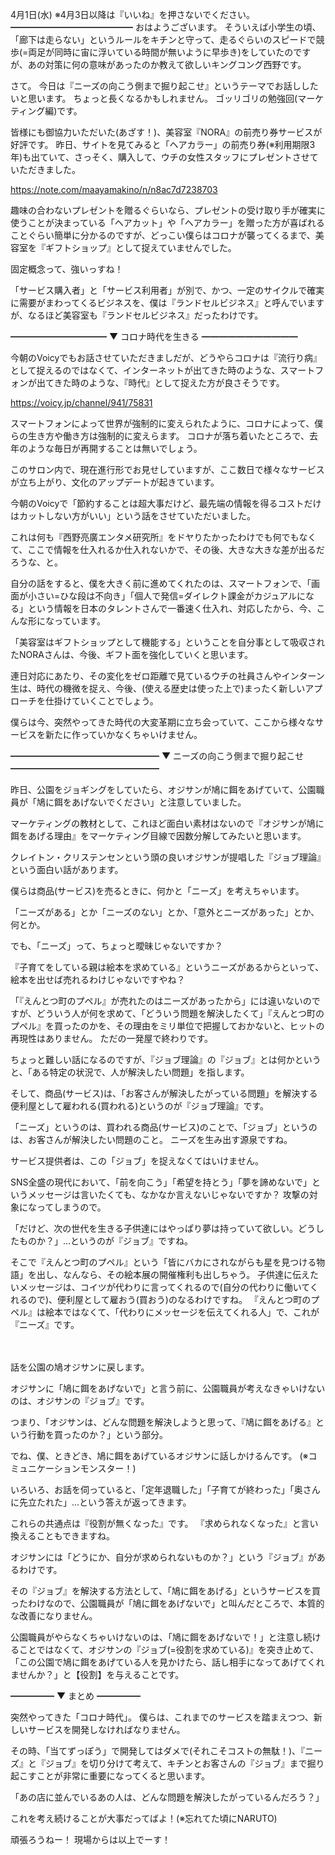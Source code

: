 4月1日(水) ※4月3日以降は『いいね』を押さないでください。
━━━━━━━━━━━━━━
おはようございます。
そういえば小学生の頃、「廊下は走らない」というルールをキチンと守って、走るぐらいのスピードで競歩(=両足が同時に宙に浮いている時間が無いように早歩き)をしていたのですが、あの対策に何の意味があったのか教えて欲しいキングコング西野です。

さて。
今日は『ニーズの向こう側まで掘り起こせ』というテーマでお話ししたいと思います。
ちょっと長くなるかもしれません。
ゴッリゴリの勉強回(マーケティング編)です。

皆様にも御協力いただいた(あざす！)、美容室『NORA』の前売り券サービスが好評です。
昨日、サイトを見てみると「ヘアカラー」の前売り券(※利用期限3年)も出ていて、さっそく、購入して、ウチの女性スタッフにプレゼントさせていただきました。

https://note.com/maayamakino/n/n8ac7d7238703

趣味の合わないプレゼントを贈るぐらいなら、プレゼントの受け取り手が確実に使うことが決まっている「ヘアカット」や「ヘアカラー」を贈った方が喜ばれることぐらい簡単に分かるのですが、どっこい僕らはコロナが襲ってくるまで、美容室を『ギフトショップ』として捉えていませんでした。

固定概念って、強いっすね！

「サービス購入者」と「サービス利用者」が別で、かつ、一定のサイクルで確実に需要がまわってくるビジネスを、僕は『ランドセルビジネス』と呼んでいますが、なるほど美容室も『ランドセルビジネス』だったわけです。

━━━━━━━━━━━
▼ コロナ時代を生きる
━━━━━━━━━━━

今朝のVoicyでもお話させていただきましだが、どうやらコロナは『流行り病』として捉えるのではなくて、インターネットが出てきた時のような、スマートフォンが出てきた時のような、『時代』として捉えた方が良さそうです。

https://voicy.jp/channel/941/75831

スマートフォンによって世界が強制的に変えられたように、コロナによって、僕らの生き方や働き方は強制的に変えらます。
コロナが落ち着いたところで、去年のような毎日が再開することは無いでしょう。

このサロン内で、現在進行形でお見せしていますが、ここ数日で様々なサービスが立ち上がり、文化のアップデートが起きています。

今朝のVoicyで「節約することは超大事だけど、最先端の情報を得るコストだけはカットしない方がいい」という話をさせていただいました。

これは何も『西野亮廣エンタメ研究所』をドヤりたかったわけでも何でもなくて、ここで情報を仕入れるか仕入れないかで、その後、大きな大きな差が出るだろうな、と。

自分の話をすると、僕を大きく前に進めてくれたのは、スマートフォンで、「画面が小さい=ひな段は不向き」「個人で発信=ダイレクト課金がカジュアルになる」という情報を日本のタレントさんで一番速く仕入れ、対応したから、今、こんな形になっています。

「美容室はギフトショップとして機能する」ということを自分事として吸収されたNORAさんは、今後、ギフト面を強化していくと思います。

連日対応にあたり、その変化をゼロ距離で見ているウチの社員さんやインターン生は、時代の機微を捉え、今後、(使える歴史は使った上で)まったく新しいアプローチを仕掛けていくことでしょう。

僕らは今、突然やってきた時代の大変革期に立ち会っていて、ここから様々なサービスを新たに作っていかなくちゃいけません。

━━━━━━━━━━━━━━━━━
▼ ニーズの向こう側まで掘り起こせ
━━━━━━━━━━━━━━━━━

昨日、公園をジョギングをしていたら、オジサンが鳩に餌をあげていて、公園職員が「鳩に餌をあげないでください」と注意していました。

マーケティングの教材として、これほど面白い素材はないので『オジサンが鳩に餌をあげる理由』をマーケティング目線で因数分解してみたいと思います。

クレイトン・クリステンセンという頭の良いオジサンが提唱した『ジョブ理論』という面白い話があります。

僕らは商品(サービス)を売るときに、何かと「ニーズ」を考えちゃいます。

「ニーズがある」とか「ニーズのない」とか、「意外とニーズがあった」とか、何とか。

でも、「ニーズ」って、ちょっと曖昧じゃないですか？

『子育てをしている親は絵本を求めている』というニーズがあるからといって、絵本を出せば売れるわけじゃないですやね？

「『えんとつ町のプペル』が売れたのはニーズがあったから」には違いないのですが、どういう人が何を求めて、「どういう問題を解決したくて」『えんとつ町のプペル』を買ったのかを、その理由をミリ単位で把握しておかないと、ヒットの再現性はありません。
ただの一発屋で終わりです。

ちょっと難しい話になるのですが、『ジョブ理論』の『ジョブ』とは何かというと、「ある特定の状況で、人が解決したい問題」を指します。

そして、商品(サービス)は、「お客さんが解決したがっている問題」を解決する便利屋として雇われる(買われる)というのが『ジョブ理論』です。

「ニーズ」というのは、買われる商品(サービス)のことで、「ジョブ」というのは、お客さんが解決したい問題のこと。
ニーズを生み出す源泉ですね。

サービス提供者は、この「ジョブ」を捉えなくてはいけません。

SNS全盛の現代において、「前を向こう」「希望を持とう」「夢を諦めないで」というメッセージは言いたくても、なかなか言えないじゃないですか？
攻撃の対象になってしまうので。

「だけど、次の世代を生きる子供達にはやっぱり夢は持っていて欲しい。どうしたものか？」…というのが『ジョブ』ですね。

そこで『えんとつ町のプペル』という「皆にバカにされながらも星を見つける物語」を出し、なんなら、その絵本展の開催権利も出しちゃう。
子供達に伝えたいメッセージは、コイツが代わりに言ってくれるので(自分の代わりに働いてくれるので)、便利屋として雇おう(買おう)のなるわけですね。
『えんとつ町のプペル』は絵本ではなくて、「代わりにメッセージを伝えてくれる人」で、これが『ニーズ』です。

　

話を公園の鳩オジサンに戻します。

オジサンに「鳩に餌をあげないで」と言う前に、公園職員が考えなきゃいけないのは、オジサンの『ジョブ』です。

つまり、「オジサンは、どんな問題を解決しようと思って、『鳩に餌をあげる』という行動を買ったのか？」という部分。

でね、僕、ときどき、鳩に餌をあげているオジサンに話しかけるんです。
(※コミュニケーションモンスター！)

いろいろ、お話を伺っていると、「定年退職した」「子育てが終わった」「奥さんに先立たれた」…という答えが返ってきます。

これらの共通点は『役割が無くなった』です。
『求められなくなった』と言い換えることもできますね。

オジサンには「どうにか、自分が求められないものか？」という『ジョブ』があるわけです。

その『ジョブ』を解決する方法として、「鳩に餌をあげる」というサービスを買ったわけなので、公園職員が「鳩に餌をあげないで」と叫んだところで、本質的な改善になりません。

公園職員がやらなくちゃいけないのは、「鳩に餌をあげないで！」と注意し続けることではなくて、オジサンの『ジョブ(=役割を求めている)』を突き止めて、「この公園で鳩に餌をあげている人を見かけたら、話し相手になってあげてくれませんか？」と【役割】を与えることです。

━━━━━
▼ まとめ
━━━━━

突然やってきた「コロナ時代」。
僕らは、これまでのサービスを踏まえつつ、新しいサービスを開発しなければなりません。

その時、「当てずっぽう」で開発してはダメで(それこそコストの無駄！)、『ニーズ』と『ジョブ』を切り分けて考えて、キチンとお客さんの『ジョブ』まで掘り起こすことが非常に重要になってくると思います。

「あの店に並んでいるあの人は、どんな問題を解決したがっているんだろう？」

これを考え続けることが大事だってばよ！(※忘れてた頃にNARUTO)

頑張ろうねー！
現場からは以上でーす！
